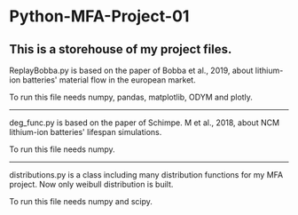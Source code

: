# Python-MFA-Project-01
This is a storehouse of my project files.
-----------------------------------------------------------------
ReplayBobba.py is based on the paper of Bobba et al., 2019, about lithium-ion batteries' material flow in the european market.

To run this file needs numpy, pandas, matplotlib, ODYM and plotly.

-----------------------------------------------------------------

deg_func.py is based on the paper of Schimpe. M et al., 2018, about NCM lithium-ion batteries' lifespan simulations.

To run this file needs numpy.

-----------------------------------------------------------------

distributions.py is a class including many distribution functions for my MFA project. Now only weibull distribution is built.

To run this file needs numpy and scipy.
